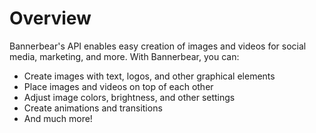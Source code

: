 # Overview

Bannerbear's API enables easy creation of images and videos for social media, marketing, and more. With Bannerbear, you can:

- Create images with text, logos, and other graphical elements
- Place images and videos on top of each other
- Adjust image colors, brightness, and other settings
- Create animations and transitions
- And much more!
